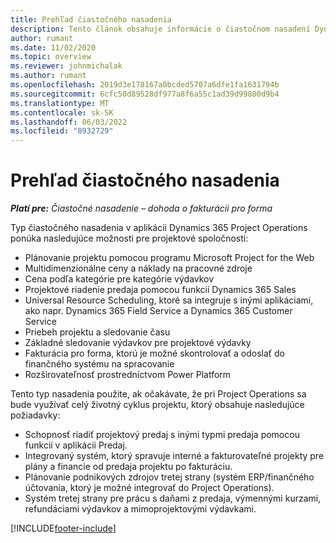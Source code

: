 ```yaml
---
title: Prehľad čiastočného nasadenia
description: Tento článok obsahuje informácie o čiastočnom nasadení Dynamics 365 Project Operations.
author: rumant
ms.date: 11/02/2020
ms.topic: overview
ms.reviewer: johnmichalak
ms.author: rumant
ms.openlocfilehash: 2019d3e178167a0bcded5707a6dfe1fa1631794b
ms.sourcegitcommit: 6cfc50d89528df977a8f6a55c1ad39d99800d9b4
ms.translationtype: MT
ms.contentlocale: sk-SK
ms.lasthandoff: 06/03/2022
ms.locfileid: "8932729"
---
```

# <a name="lite-deployment-overview"></a>Prehľad čiastočného nasadenia

_**Platí pre:** Čiastočné nasadenie – dohoda o fakturácii pro forma_

Typ čiastočného nasadenia v aplikácii Dynamics 365 Project Operations ponúka nasledujúce možnosti pre projektové spoločnosti:

- Plánovanie projektu pomocou programu Microsoft Project for the Web
- Multidimenzionálne ceny a náklady na pracovné zdroje
- Cena podľa kategórie pre kategórie výdavkov
- Projektové riadenie predaja pomocou funkcií Dynamics 365 Sales
- Universal Resource Scheduling, ktoré sa integruje s inými aplikáciami, ako napr. Dynamics 365 Field Service a Dynamics 365 Customer Service
- Priebeh projektu a sledovanie času
- Základné sledovanie výdavkov pre projektové výdavky
- Fakturácia pro forma, ktorú je možné skontrolovať a odoslať do finančného systému na spracovanie
- Rozširovateľnosť prostredníctvom Power Platform

Tento typ nasadenia použite, ak očakávate, že pri Project Operations sa bude využívať celý životný cyklus projektu, ktorý obsahuje nasledujúce požiadavky:

- Schopnosť riadiť projektový predaj s inými typmi predaja pomocou funkcií v aplikácii Predaj.
- Integrovaný systém, ktorý spravuje interné a fakturovateľné projekty pre plány a financie od predaja projektu po fakturáciu.
- Plánovanie podnikových zdrojov tretej strany (systém ERP/finančného účtovania, ktorý je možné integrovať do Project Operations).
- Systém tretej strany pre prácu s daňami z predaja, výmennými kurzami, refundáciami výdavkov a mimoprojektovými výdavkami.


[!INCLUDE[footer-include](../includes/footer-banner.md)]